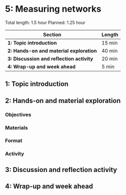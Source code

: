 # 5: Measuring networks

Total length:  1.5 hour
Planned:      1.25 hour

| **Section**                                        | **Length** |
|----------------------------------------------------|------------|
| **1: Topic introduction**                          | 15 min     |
| **2: Hands-on and material exploration**           | 40 min     |
| **3: Discussion and reflection activity**          | 20 min     |
| **4: Wrap-up and week ahead**                      | 5 min      |

## 1: Topic introduction



## 2: Hands-on and material exploration

### Objectives


### Materials


### Format


### Activity


## 3: Discussion and reflection activity



## 4: Wrap-up and week ahead

